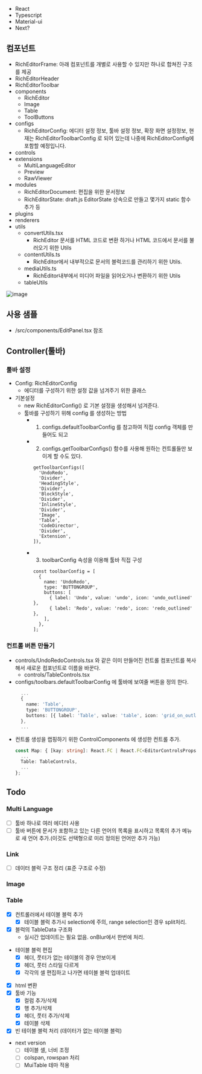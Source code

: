 
- React
- Typescript
- Material-ui
- Next?

## 컴포넌트

- RichEditorFrame: 아래 컴포넌트를 개별로 사용할 수 있지만 하나로 합쳐진 구조를 제공
- RichEditorHeader
- RichEditorToolbar
- components
  - RichEditor
  - Image
  - Table
  - ToolButtons
- configs
  - RichEditorConfig: 에디터 설정 정보, 툴바 설정 정보, 확장 화면 설정정보, 현재는 RichEditorToolbarConfig 로 되어 있는데 나중에 RichEditorConfig에 포함할 예정입니다.
- controls
- extensions
  - MultiLanguageEditor
  - Preview
  - RawViewer
- modules
  - RichEditorDocument: 편집을 위한 문서정보
  - RichEditorState: draft.js EditorState 상속으로 만들고 몇가지 static 함수 추가 등
- plugins
- renderers
- utils
  - convertUtils.tsx
    - RichEditor 문서를 HTML 코드로 변환 하거나 HTML 코드에서 문서를 불러오기 위한 Utils
  - contentUtils.ts
    - RichEditor에서 내부적으로 문서의 블럭코드를 관리하기 위한 Utils.
  - mediaUtils.ts
    - RichEditor내부에서 미디어 파일을 읽어오거나 변환하기 위한 Utils
  - tableUtils

![image](https://user-images.githubusercontent.com/6207238/77023119-c6efb880-69ce-11ea-9a9e-b5edfdc84688.png)

## 사용 샘플

- /src/components/EditPanel.tsx 참조

## Controller(툴바)

### 툴바 설정

  
- Config: RichEditorConfig
  - 에디터를 구성하기 위한 설정 값을 넘겨주기 위한 클래스 
- 기본설정
  - new RichEditorConfig() 로 기본 설정을 생성해서 넘겨준다. 
  - 툴바를 구성하기 위해 config 를 생성하는 방법
    - 1. configs.defaultToolbarConfig 를 참고하여 직접 config 객체를 만들어도 되고
    - 2. configs.getToolbarConfigs() 함수를 사용해 원하는 컨트롤들만 보이게 할 수도 있다.
      ```
      getToolbarConfigs([
        'UndoRedo',
        'Divider',
        'HeadingStyle',
        'Divider',
        'BlockStyle',
        'Divider',
        'InlineStyle',
        'Divider',
        'Image',
        'Table',
        'CodeDirector',
        'Divider',
        'Extension',
      ]),
      ```
    - 3. toolbarConfig 속성을 이용해 툴바 직접 구성
      ```
      const toolbarConfig = [
        {
          name: 'UndoRedo',
          type: 'BUTTONGROUP',
          buttons: [
            { label: 'Undo', value: 'undo', icon: 'undo_outlined' },
            { label: 'Redo', value: 'redo', icon: 'redo_outlined' },
          ],
        },
      ];
      ```


### 컨트롤 버튼 만들기

- controls/UndoRedoControls.tsx 와 같은 이미 만들어진 컨트롤 컴포넌트를 복사해서 새로운 컴포넌트로 이름을 바꾼다.
  - controls/TableControls.tsx
- configs/toolbars.defaultToolbarConfig 에 툴바에 보여줄 버튼을 정의 한다.
  ```ts
    ...
    {
      name: 'Table',
      type: 'BUTTONGROUP',
      buttons: [{ label: 'Table', value: 'table', icon: 'grid_on_outlined' }],
    },
    ...
  ```
- 컨트롤 생성을 랩핑하기 위한 ControlComponents 에 생성한 컨트롤 추가.
  ```ts
  const Map: { [kay: string]: React.FC | React.FC<EditorControlsProps> } = {
    ...
    Table: TableControls,
    ...
  };

  ```

## Todo

### Multi Language

- [ ] 툴바 하나로 여러 에디터 사용
- [ ] 툴바 버튼에 문서가 포함하고 있는 다른 언어의 목록을 표시하고 목록의 추가 메뉴로 새 언어 추가.(이것도 선택형으로 미리 정의된 언어만 추가 가능)

### Link

- [ ] 데이터 블럭 구조 정리 (표준 구조로 수정)

### Image

### Table

- [x] 컨트롤러에서 테이블 블럭 추가
  - [x] 테이블 블럭 추가시 selection에 주의, range selection인 경우 split처리.
- [x] 블럭의 TableData 구조화
  - 실시간 업데이트는 필요 없음. onBlur에서 한번에 처리.
- 테이블 블럭 편집
  - [x] 헤더, 풋터가 없는 테이블의 경우 안보이게
  - [x] 헤더, 풋터 스타일 다르게
  - [x] 각각의 셀 편집하고 나가면 테이블 블럭 업데이트
- [x] html 변환
- [x] 툴바 기능
  - [x] 컬럼 추가/삭제
  - [x] 행 추가/삭제
  - [x] 헤더, 풋터 추가/삭제
  - [x] 테이블 삭제
- [x] 빈 테이블 블럭 처리 (데이터가 없는 테이블 블럭)
- next version
  - [ ] 테이블 셀, 너비 조정
  - [ ] colspan, rowspan 처리
  - [ ] MuiTable 테마 적용